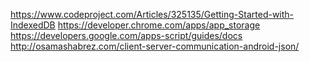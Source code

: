 https://www.codeproject.com/Articles/325135/Getting-Started-with-IndexedDB
https://developer.chrome.com/apps/app_storage
https://developers.google.com/apps-script/guides/docs
http://osamashabrez.com/client-server-communication-android-json/
